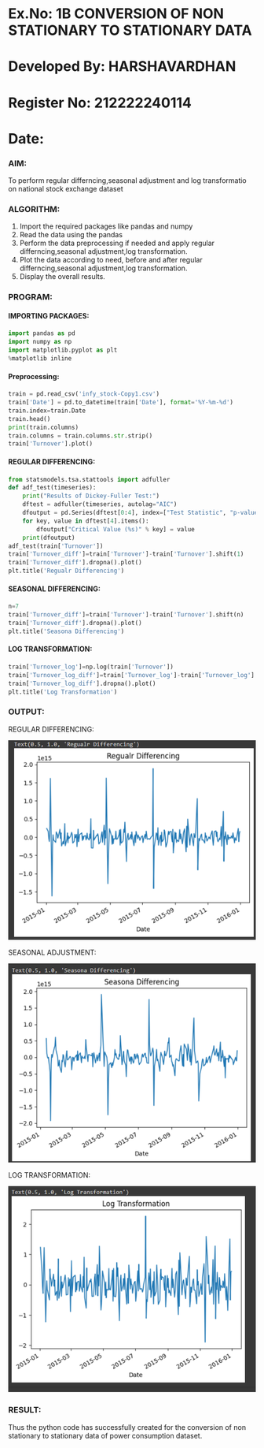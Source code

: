 # Ex.No: 1B                     CONVERSION OF NON STATIONARY TO STATIONARY DATA

# Developed By: HARSHAVARDHAN

# Register No: 212222240114

# Date: 

### AIM:
To perform regular differncing,seasonal adjustment and log transformatio on national stock exchange dataset
### ALGORITHM:
1. Import the required packages like pandas and numpy
2. Read the data using the pandas
3. Perform the data preprocessing if needed and apply regular differncing,seasonal adjustment,log transformation.
4. Plot the data according to need, before and after regular differncing,seasonal adjustment,log transformation.
5. Display the overall results.
### PROGRAM:
#### IMPORTING PACKAGES:
```python
import pandas as pd
import numpy as np
import matplotlib.pyplot as plt
%matplotlib inline
```
#### Preprocessing:
```python
train = pd.read_csv('infy_stock-Copy1.csv')
train['Date'] = pd.to_datetime(train['Date'], format='%Y-%m-%d')
train.index=train.Date
train.head()
print(train.columns)
train.columns = train.columns.str.strip()
train['Turnover'].plot()
```
#### REGULAR DIFFERENCING:
```python
from statsmodels.tsa.stattools import adfuller
def adf_test(timeseries):
    print("Results of Dickey-Fuller Test:")
    dftest = adfuller(timeseries, autolag="AIC")
    dfoutput = pd.Series(dftest[0:4], index=["Test Statistic", "p-value", "#Lags Used", "Number of Observations Used"])
    for key, value in dftest[4].items():
        dfoutput["Critical Value (%s)" % key] = value
    print(dfoutput)
adf_test(train['Turnover'])
train['Turnover_diff']=train['Turnover']-train['Turnover'].shift(1)
train['Turnover_diff'].dropna().plot()
plt.title('Regualr Differencing')
```
#### SEASONAL DIFFERENCING:
```python
n=7
train['Turnover_diff']=train['Turnover']-train['Turnover'].shift(n)
train['Turnover_diff'].dropna().plot()
plt.title('Seasona Differencing')

```
#### LOG TRANSFORMATION:
```python
train['Turnover_log']=np.log(train['Turnover'])
train['Turnover_log_diff']=train['Turnover_log']-train['Turnover_log'].shift(1)
train['Turnover_log_diff'].dropna().plot()
plt.title('Log Transformation')
```


### OUTPUT:


REGULAR DIFFERENCING:

![OUTPUT](/Regular.png)

SEASONAL ADJUSTMENT:

![OUTPUT](/Seasonal.png)

LOG TRANSFORMATION:

![OUTPUT](/Log.png)


### RESULT:
Thus the python code has  successfully created  for the conversion of non stationary to stationary data of power consumption dataset.
